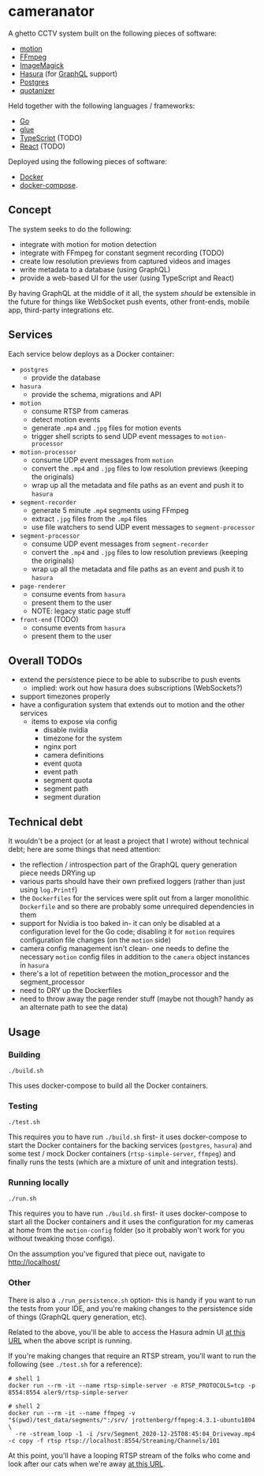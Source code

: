 # cameranator

A ghetto CCTV system built on the following pieces of software:

- [motion](https://github.com/Motion-Project/motion)
- [FFmpeg](https://github.com/FFmpeg/FFmpeg)
- [ImageMagick](https://github.com/ImageMagick/ImageMagick)
- [Hasura](https://github.com/hasura) (for [GraphQL](https://graphql.org/) support)
- [Postgres](https://github.com/postgres/postgres)
- [quotanizer](https://github.com/initialed85/quotanizer)

Held together with the following languages / frameworks:
 
- [Go](https://github.com/golang)
- [glue](https://github.com/initialed85/glue)
- [TypeScript](https://github.com/microsoft/TypeScript) (TODO)
- [React](https://github.com/facebook/react) (TODO)

Deployed using the following pieces of software:  

- [Docker](https://github.com/docker/docker-ce) 
- [docker-compose](https://github.com/docker/compose).

## Concept

The system seeks to do the following:

- integrate with motion for motion detection
- integrate with FFmpeg for constant segment recording (TODO)
- create low resolution previews from captured videos and images
- write metadata to a database (using GraphQL)
- provide a web-based UI for the user (using TypeScript and React)

By having GraphQL at the middle of it all, the system _should_ be extensible in the future 
for things like WebSocket push events, other front-ends, mobile app, third-party integrations
etc.   

## Services

Each service below deploys as a Docker container:

- `postgres`
    - provide the database
- `hasura`
    - provide the schema, migrations and API
- `motion`
    - consume RTSP from cameras
    - detect motion events
    - generate `.mp4` and `.jpg` files for motion events
    - trigger shell scripts to send UDP event messages to `motion-processor`   
- `motion-processor`
    - consume UDP event messages from `motion`
    - convert the `.mp4` and `.jpg` files to low resolution previews (keeping the originals)
    - wrap up all the metadata and file paths as an event and push it to `hasura`
- `segment-recorder`
    - generate 5 minute `.mp4` segments using FFmpeg
    - extract `.jpg` files from the `.mp4` files
    - use file watchers to send UDP event messages to `segment-processor`
- `segment-processor`
    - consume UDP event messages from `segment-recorder`
    - convert the `.mp4` and `.jpg` files to low resolution previews (keeping the originals) 
    - wrap up all the metadata and file paths as an event and push it to `hasura`
- `page-renderer`
    - consume events from `hasura`
    - present them to the user
    - NOTE: legacy static page stuff
- `front-end` (TODO)
    - consume events from `hasura`
    - present them to the user

## Overall TODOs

- extend the persistence piece to be able to subscribe to push events
    - implied: work out how hasura does subscriptions (WebSockets?) 
- support timezones properly
- have a configuration system that extends out to motion and the other services
    - items to expose via config
        - disable nvidia
        - timezone for the system
        - nginx port
        - camera definitions
        - event quota
        - event path
        - segment quota
        - segment path
        - segment duration

## Technical debt

It wouldn't be a project (or at least a project that I wrote) without technical debt; here
are some things that need attention:

- the reflection / introspection part of the GraphQL query generation piece needs DRYing up
- various parts should have their own prefixed loggers (rather than just using `log.Printf`)
- the `Dockerfiles` for the services were split out from a larger monolithic `Dockerfile` and
  so there are probably some unrequired dependencies in them
- support for Nvidia is too baked in- it can only be disabled at a configuration level for the
  Go code; disabling it for `motion` requires configuration file changes (on the `motion` 
  side)
- camera config management isn't clean- one needs to define the necessary `motion` config 
  files in addition to the `camera` object instances in `hasura`
- there's a lot of repetition between the motion_processor and the segment_processor
- need to DRY up the Dockerfiles
- need to throw away the page render stuff (maybe not though? handy as an alternate path to see the data)

## Usage

### Building

```
./build.sh
```

This uses docker-compose to build all the Docker containers.

### Testing

```
./test.sh
```

This requires you to have run `./build.sh` first- it uses docker-compose to start the Docker
containers for the backing services (`postgres`, `hasura`) and some test / mock Docker
containers (`rtsp-simple-server`, `ffmpeg`) and finally runs the tests (which are a mixture
of unit and integration tests).

### Running locally

```
./run.sh
```

This requires you to have run `./build.sh` first- it uses docker-compose to start all the
Docker containers and it uses the configuration for my cameras at home from the 
`motion-config` folder (so it probably won't work for you without tweaking those configs).

On the assumption you've figured that piece out, navigate to [http://localhost/](http://localhost/)

### Other

There is also a `./run_persistence.sh` option- this is handy if you want to run the tests from
your IDE, and you're making changes to the persistence side of things (GraphQL query 
generation, etc).

Related to the above, you'll be able to access the Hasura admin UI 
[at this URL](http://localhost:8080/) when the above script is running.

If you're making changes that require an RTSP stream, you'll want to run the following (see
`./test.sh` for a reference):

```
# shell 1
docker run --rm -it --name rtsp-simple-server -e RTSP_PROTOCOLS=tcp -p 8554:8554 aler9/rtsp-simple-server

# shell 2
docker run --rm -it --name ffmpeg -v "$(pwd)/test_data/segments/":/srv/ jrottenberg/ffmpeg:4.3.1-ubuntu1804 \
  -re -stream_loop -1 -i /srv/Segment_2020-12-25T08:45:04_Driveway.mp4 -c copy -f rtsp rtsp://localhost:8554/Streaming/Channels/101
```

At this point, you'll have a looping RTSP stream of the folks who come and look after our 
cats when we're away [at this URL](rtsp://localhost:8554/Streaming/Channels/101).

